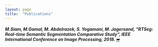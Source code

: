 ```yaml
---
layout: page
title:  "Publications"
---
```

##### M.Siam, **M.Gamal**, M. Abdelrazek, S. Yogamani, M. Jagersand, "RTSeg: Real-time Semantic Segmentation Comparative Study", IEEE International Conference on Image Processing, 2018. [➠](https://arxiv.org/abs/1803.02758)


